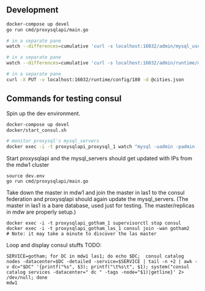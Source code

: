 ## Development

```bash
docker-compose up devel
go run cmd/proxysqlapi/main.go

# in a separate pane
watch --differences=cumulative 'curl -s localhost:16032/admin/mysql_users | jq .'

# in a separate pane
watch --differences=cumulative 'curl -s localhost:16032/admin/runtime/mysql_users | jq .'

# in a separate pane
curl -X PUT -v localhost:16032/runtime/config/180 -d @cities.json

```


## Commands for testing consul

Spin up the dev environment.

```bash
docker-compose up devel
docker/start_consul.sh

# monitor proxysql's mysql_servers
docker exec -i -t proxysqlapi_proxysql_1 watch "mysql -uadmin -padmin -P6032 -h127.0.0.1 --batch -e 'select * from mysql_servers'"
```

Start proxysqlapi and the mysql_servers should get updated with IPs from the mdw1 cluster

```
source dev.env
go run cmd/proxysqlapi/main.go
```

Take down the master in mdw1 and join the master in las1 to the consul
federation and proxysqlapi should again update the mysql_servers. (The
master in las1 is a bare database, used just for testing. The
master/replicas in mdw are properly setup.)

```
docker exec -i -t proxysqlapi_gotham_1 supervisorctl stop consul
docker exec -i -t proxysqlapi_gotham_las_1 consul join -wan gotham2
# Note: it may take a minute to discover the las master
```


Loop and display consul stuffs TODO:
```
SERVICE=gotham; for DC in mdw1 las1; do echo $DC;  consul catalog nodes -datacenter=$DC -detailed -service=$SERVICE | tail -n +2 | awk -v dc="$DC" '{printf("%s", $3); printf("\t%s\t", $1); system("consul catalog services -datacenter=" dc " -tags -node="$1)|getline}' 2> /dev/null; done
mdw1
```
